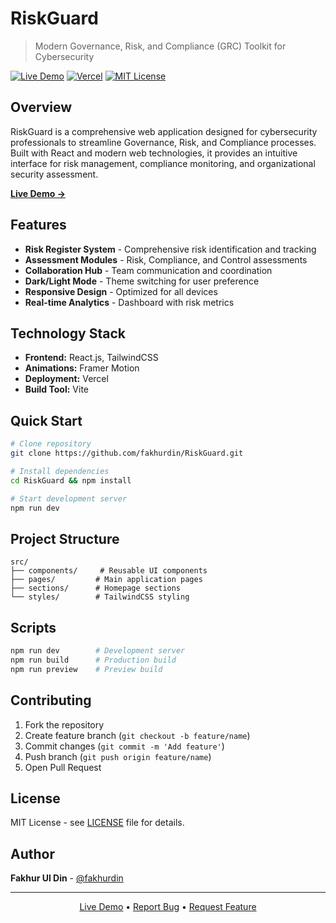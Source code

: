 # RiskGuard

> Modern Governance, Risk, and Compliance (GRC) Toolkit for Cybersecurity

[![Live Demo](https://img.shields.io/badge/Live-Demo-brightgreen)](https://risk-guard-wwvh.vercel.app/)
[![Vercel](https://img.shields.io/badge/Deployed%20on-Vercel-black)](https://vercel.com)
[![MIT License](https://img.shields.io/badge/License-MIT-blue.svg)](LICENSE)

## Overview

RiskGuard is a comprehensive web application designed for cybersecurity professionals to streamline Governance, Risk, and Compliance processes. Built with React and modern web technologies, it provides an intuitive interface for risk management, compliance monitoring, and organizational security assessment.

**[Live Demo →](https://risk-guard-wwvh.vercel.app/)**

## Features

- **Risk Register System** - Comprehensive risk identification and tracking
- **Assessment Modules** - Risk, Compliance, and Control assessments
- **Collaboration Hub** - Team communication and coordination
- **Dark/Light Mode** - Theme switching for user preference
- **Responsive Design** - Optimized for all devices
- **Real-time Analytics** - Dashboard with risk metrics

## Technology Stack

- **Frontend:** React.js, TailwindCSS
- **Animations:** Framer Motion
- **Deployment:** Vercel
- **Build Tool:** Vite

## Quick Start

```bash
# Clone repository
git clone https://github.com/fakhurdin/RiskGuard.git

# Install dependencies
cd RiskGuard && npm install

# Start development server
npm run dev
```

## Project Structure

```
src/
├── components/     # Reusable UI components
├── pages/         # Main application pages
├── sections/      # Homepage sections
└── styles/        # TailwindCSS styling
```

## Scripts

```bash
npm run dev        # Development server
npm run build      # Production build
npm run preview    # Preview build
```

## Contributing

1. Fork the repository
2. Create feature branch (`git checkout -b feature/name`)
3. Commit changes (`git commit -m 'Add feature'`)
4. Push branch (`git push origin feature/name`)
5. Open Pull Request

## License

MIT License - see [LICENSE](LICENSE) file for details.

## Author

**Fakhur Ul Din** - [@fakhurdin](https://github.com/fakhurdin)

---

<div align="center">
  <a href="https://risk-guard-wwvh.vercel.app/">Live Demo</a> •
  <a href="https://github.com/fakhurdin/RiskGuard/issues">Report Bug</a> •
  <a href="https://github.com/fakhurdin/RiskGuard/issues">Request Feature</a>
</div>
